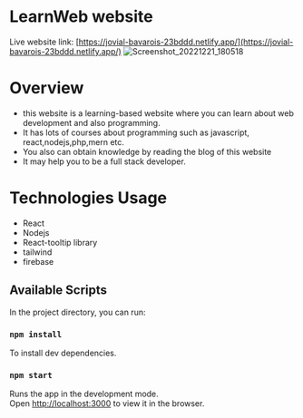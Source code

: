 # LearnWeb website
Live website link: [https://jovial-bavarois-23bddd.netlify.app/](https://jovial-bavarois-23bddd.netlify.app/)
![Screenshot_20221221_180518](https://user-images.githubusercontent.com/41534160/208901479-81c50ccc-3bd5-4afa-9e87-79caceaab568.png)


# Overview
* this website is a learning-based website where you can learn about web development and also programming.
* It has lots of courses about programming such as javascript, react,nodejs,php,mern etc.
* You also can obtain knowledge by reading the blog of this website
* It may help you to be a full stack developer.

# Technologies Usage
* React
* Nodejs
* React-tooltip library
* tailwind
* firebase

## Available Scripts

In the project directory, you can run:

### `npm install`

To install dev dependencies.

### `npm start`

Runs the app in the development mode.\
Open [http://localhost:3000](http://localhost:3000) to view it in the browser.
